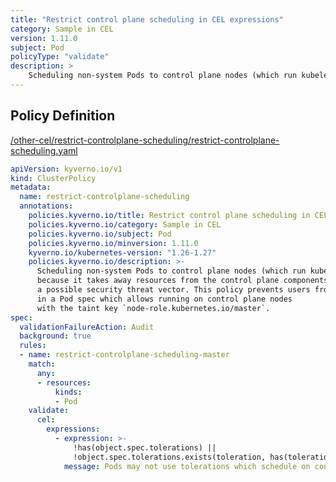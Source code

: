 ```yaml
---
title: "Restrict control plane scheduling in CEL expressions"
category: Sample in CEL
version: 1.11.0
subject: Pod
policyType: "validate"
description: >
    Scheduling non-system Pods to control plane nodes (which run kubelet) is often undesirable because it takes away resources from the control plane components and can represent a possible security threat vector. This policy prevents users from setting a toleration in a Pod spec which allows running on control plane nodes with the taint key `node-role.kubernetes.io/master`.
---
```


## Policy Definition
<a href="https://github.com/kyverno/policies/raw/main//other-cel/restrict-controlplane-scheduling/restrict-controlplane-scheduling.yaml" target="-blank">/other-cel/restrict-controlplane-scheduling/restrict-controlplane-scheduling.yaml</a>

```yaml
apiVersion: kyverno.io/v1
kind: ClusterPolicy
metadata:
  name: restrict-controlplane-scheduling
  annotations:
    policies.kyverno.io/title: Restrict control plane scheduling in CEL expressions
    policies.kyverno.io/category: Sample in CEL 
    policies.kyverno.io/subject: Pod
    policies.kyverno.io/minversion: 1.11.0
    kyverno.io/kubernetes-version: "1.26-1.27"
    policies.kyverno.io/description: >-
      Scheduling non-system Pods to control plane nodes (which run kubelet) is often undesirable
      because it takes away resources from the control plane components and can represent
      a possible security threat vector. This policy prevents users from setting a toleration
      in a Pod spec which allows running on control plane nodes
      with the taint key `node-role.kubernetes.io/master`.
spec:
  validationFailureAction: Audit
  background: true
  rules:
  - name: restrict-controlplane-scheduling-master
    match:
      any:
      - resources:
          kinds:
          - Pod
    validate:
      cel:
        expressions:
          - expression: >-
              !has(object.spec.tolerations) || 
              !object.spec.tolerations.exists(toleration, has(toleration.key) && toleration.key in ['node-role.kubernetes.io/master', 'node-role.kubernetes.io/control-plane'])
            message: Pods may not use tolerations which schedule on control plane nodes.


```
